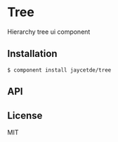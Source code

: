 
# Tree

  Hierarchy tree ui component

## Installation

    $ component install jaycetde/tree

## API

   

## License

  MIT
